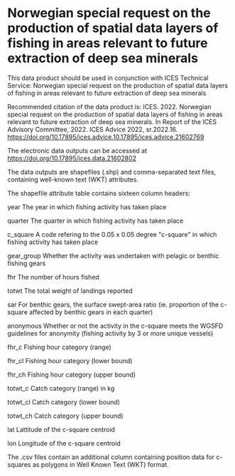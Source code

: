 # Norwegian special request on the production of spatial data layers of fishing in areas relevant to future extraction of deep sea minerals

This data product should be used in conjunction with ICES Technical Service:
Norwegian special request on the production of spatial data layers of fishing in areas relevant to future extraction of deep sea minerals

Recommended citation of the data product is:
ICES. 2022. Norwegian special request on the production of spatial data layers of fishing in areas relevant to future extraction of deep sea minerals. 
In Report of the ICES Advisory Committee, 2022. ICES Advice 2022, sr.2022.16. https://doi.org/10.17895/ices.advice.10.17895/ices.advice.21602769

The electronic data outputs can be accessed at https://doi.org/10.17895/ices.data.21602802

The data outputs are shapefiles (.shp) and comma-separated text files, containing well-known text (WKT) attributes.

The shapefile attribute table contains sixteen column headers:

year		The year in which fishing activity has taken place

quarter		The quarter in which fishing activity has taken place

c_square	A code refering to the 0.05 x 0.05 degree "c-square" in which fishing activity has taken place

gear_group	Whether the activity was undertaken with pelagic or benthic fishing gears

fhr		The number of hours fished

totwt		The total weight of landings reported

sar		For benthic gears, the surface swept-area ratio (ie. proportion of the c-square affected by benthic gears in each quarter)

anonymous	Whether or not the activity in the c-square meets the WGSFD guidelines for anonymity (fishing activity by 3 or more unique vessels)

fhr_c		Fishing hour category (range)

fhr_cl		Fishing hour category (lower bound)

fhr_ch		Fishing hour category (upper bound)

totwt_c		Catch category (range) in kg

totwt_cl	Catch category (lower bound)

totwt_ch	Catch category (upper bound)

lat		Lattitude of the c-square centroid

lon		Longitude of the c-square centroid
   
The .csv files contain an additional column containing position data for c-squares as polygons in Well Known Text (WKT) format.
